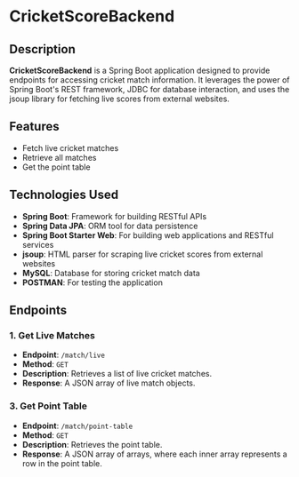 # CricketScoreBackend

## Description

**CricketScoreBackend** is a Spring Boot application designed to provide endpoints for accessing cricket match information. It leverages the power of Spring Boot's REST framework, JDBC for database interaction, and uses the jsoup library for fetching live scores from external websites.

## Features

- Fetch live cricket matches
- Retrieve all matches
- Get the point table

## Technologies Used

- **Spring Boot**: Framework for building RESTful APIs
- **Spring Data JPA**: ORM tool for data persistence
- **Spring Boot Starter Web**: For building web applications and RESTful services
- **jsoup**: HTML parser for scraping live cricket scores from external websites
- **MySQL**: Database for storing cricket match data
- **POSTMAN**: For testing the application

## Endpoints

### 1. Get Live Matches

- **Endpoint**: `/match/live`
- **Method**: `GET`
- **Description**: Retrieves a list of live cricket matches.
- **Response**: A JSON array of live match objects.


### 3. Get Point Table

- **Endpoint**: `/match/point-table`
- **Method**: `GET`
- **Description**: Retrieves the point table.
- **Response**: A JSON array of arrays, where each inner array represents a row in the point table.
